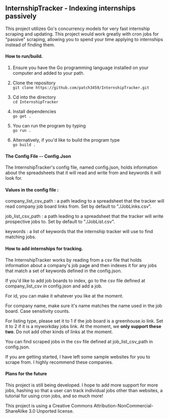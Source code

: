 ## InternshipTracker - Indexing internships passively

This project utilizes Go's concurrency models for very fast internship scraping and updating. This project would work greatly with cron jobs for "passive" scraping, allowing you to spend your time applying to internships instead of finding them. 

#### How to run/build. 

1. Ensure you have the Go programming language installed on your computer and added to your path.

2. Clone the repository \
```git clone https://github.com/patch3459/InternshipTracker.git```

3. Cd into the directory \
```cd InternshipTracker```

4. Install dependencies \
``` go get . ```

5. You can run the program by typing \
```go run .```

6. Alternatively, if you'd like to build the program type  
```go build .```

#### The Config File -- Config.Json

The InternshipTracker's config file, named config.json, holds information about the spreadsheets that it will read and write from and keywords it will look for. 

#### Values in the config file : 

company_list_csv_path : a path leading to a spreadsheet that the tracker will read company job board links from. Set by default to "./JobLinks.csv".

job_list_csv_path : a path leading to a spreadsheet that the tracker will write prospective jobs to. Set by default to "./JobList.csv".

keywords : a list of keywords that the internship tracker will use to find matching jobs. 


#### How to add internships for tracking.

The InternshipTracker works by reading from a csv file that holds information about a company's job page and then indexes it for any jobs that match a set of keywords defined in the config.json. 

If you'd like to add job boards to index, go to the csv file defined at company_list_csv in config.json and add a job. 

For id, you can make it whatever you like at the moment. 

For company name, make sure it's name matches the name used in the job board. Case sensitivity counts. 

For listing type, please set it to 1 if the job board is a greenhouse.io link. Set it to 2 if it is a myworkday jobs link. At the moment, we **only support these two**. Do not add other kinds of links at the moment. 

You can find scraped jobs in the csv file defined at  job_list_csv_path in config.json. 

If you are getting started, I have left some sample websites for you to scrape from. I highly recommend these companies. 

#### Plans for the future

This project is still being developed. I hope to add more support for more jobs, hashing so that a user can track individual jobs other than websites, a tutorial for using cron jobs, and so much more!

This project is using a Creative Commons Attribution-NonCommercial-ShareAlike 3.0 Unported license. 




